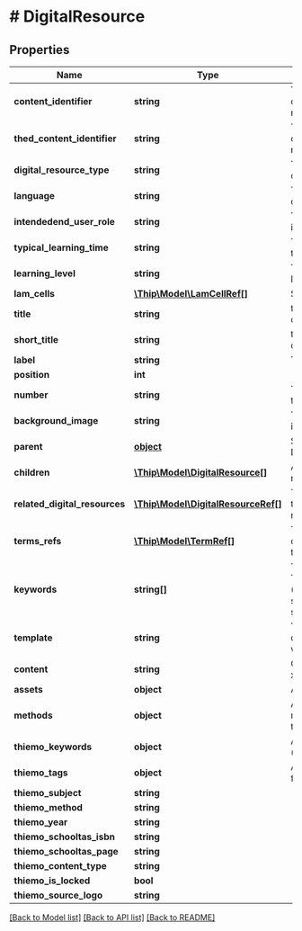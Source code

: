 # # DigitalResource

## Properties

Name | Type | Description | Notes
------------ | ------------- | ------------- | -------------
**content_identifier** | **string** | The content identifier of the digital resource. | [optional] 
**thed_content_identifier** | **string** | The content identifier of the digital resource. | [optional] 
**digital_resource_type** | **string** | Type of digital content. | [optional] 
**language** | **string** | The language of the content. | [optional] 
**intendedend_user_role** | **string** | The intendedendUserRole. | [optional] 
**typical_learning_time** | **string** | The typicallearningtime. | [optional] 
**learning_level** | **string** | The user learning level. | [optional] 
**lam_cells** | [**\Thip\Model\LamCellRef[]**](LamCellRef.md) | Smart metadata. | [optional] 
**title** | **string** | the title of the content. | [optional] 
**short_title** | **string** | the short title of the content. | [optional] 
**label** | **string** | The navigation label. | [optional] 
**position** | **int** |  | [optional] 
**number** | **string** | The number label of the content. | [optional] 
**background_image** | **string** | The background image. | [optional] 
**parent** | [**object**](.md) | Single parent DigitalResource. | [optional] 
**children** | [**\Thip\Model\DigitalResource[]**](DigitalResource.md) | All underlying digital resources. | [optional] 
**related_digital_resources** | [**\Thip\Model\DigitalResourceRef[]**](DigitalResourceRef.md) | The digital resources that this digital resource refers to. | [optional] 
**terms_refs** | [**\Thip\Model\TermRef[]**](TermRef.md) | The terms that this digital resource refers to. | [optional] 
**keywords** | **string[]** | The prolog/topicmeta Trefwoorden (&#x3D;keywords) as a simple array of strings. | [optional] 
**template** | **string** | Template for page display, ex. \&quot;1-wide\&quot;. | [optional] 
**content** | **string** | Content self in either xml or html. | [optional] 
**assets** | **object** | Array of ThamIds. | [optional] 
**methods** | **object** | Array of edition methods related to this DigitalResource. | [optional] 
**thiemo_keywords** | **object** | Array of keywords (strings) for thiemo. | [optional] 
**thiemo_tags** | **object** | Array of tags (strings) for thiemo. | [optional] 
**thiemo_subject** | **string** |  | [optional] 
**thiemo_method** | **string** |  | [optional] 
**thiemo_year** | **string** |  | [optional] 
**thiemo_schooltas_isbn** | **string** |  | [optional] 
**thiemo_schooltas_page** | **string** |  | [optional] 
**thiemo_content_type** | **string** |  | [optional] 
**thiemo_is_locked** | **bool** |  | [optional] 
**thiemo_source_logo** | **string** |  | [optional] 

[[Back to Model list]](../../README.md#documentation-for-models) [[Back to API list]](../../README.md#documentation-for-api-endpoints) [[Back to README]](../../README.md)


